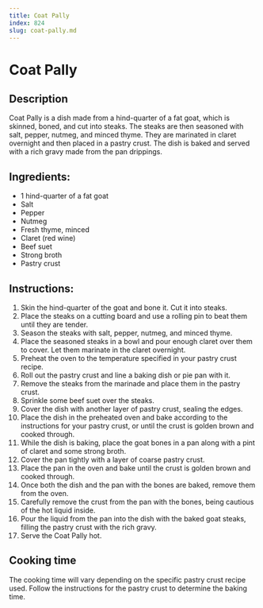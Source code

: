 ```yaml
---
title: Coat Pally
index: 824
slug: coat-pally.md
---
```


# Coat Pally

## Description
Coat Pally is a dish made from a hind-quarter of a fat goat, which is skinned, boned, and cut into steaks. The steaks are then seasoned with salt, pepper, nutmeg, and minced thyme. They are marinated in claret overnight and then placed in a pastry crust. The dish is baked and served with a rich gravy made from the pan drippings.

## Ingredients:
- 1 hind-quarter of a fat goat
- Salt
- Pepper
- Nutmeg
- Fresh thyme, minced
- Claret (red wine)
- Beef suet
- Strong broth
- Pastry crust

## Instructions:
1. Skin the hind-quarter of the goat and bone it. Cut it into steaks.
2. Place the steaks on a cutting board and use a rolling pin to beat them until they are tender.
3. Season the steaks with salt, pepper, nutmeg, and minced thyme.
4. Place the seasoned steaks in a bowl and pour enough claret over them to cover. Let them marinate in the claret overnight.
5. Preheat the oven to the temperature specified in your pastry crust recipe.
6. Roll out the pastry crust and line a baking dish or pie pan with it.
7. Remove the steaks from the marinade and place them in the pastry crust.
8. Sprinkle some beef suet over the steaks.
9. Cover the dish with another layer of pastry crust, sealing the edges.
10. Place the dish in the preheated oven and bake according to the instructions for your pastry crust, or until the crust is golden brown and cooked through.
11. While the dish is baking, place the goat bones in a pan along with a pint of claret and some strong broth.
12. Cover the pan tightly with a layer of coarse pastry crust.
13. Place the pan in the oven and bake until the crust is golden brown and cooked through.
14. Once both the dish and the pan with the bones are baked, remove them from the oven.
15. Carefully remove the crust from the pan with the bones, being cautious of the hot liquid inside.
16. Pour the liquid from the pan into the dish with the baked goat steaks, filling the pastry crust with the rich gravy.
17. Serve the Coat Pally hot.

## Cooking time
The cooking time will vary depending on the specific pastry crust recipe used. Follow the instructions for the pastry crust to determine the baking time.